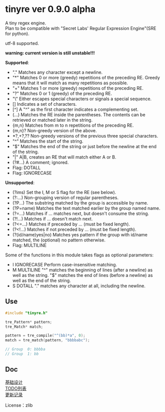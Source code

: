 
# tinyre ver 0.9.0 alpha

A tiny regex engine.  
Plan to be compatible with "Secret Labs' Regular Expression Engine"(SRE for python).  

utf-8 supported.

**warning: current version is still unstable!!!**

**Supported**:
*    "."      Matches any character except a newline.
*    "*"      Matches 0 or more (greedy) repetitions of the preceding RE. Greedy means that it will match as many repetitions as possible.
*    "+"      Matches 1 or more (greedy) repetitions of the preceding RE.
*    "?"      Matches 0 or 1 (greedy) of the preceding RE.
*    "\\"     Either escapes special characters or signals a special sequence.
*    []       Indicates a set of characters.
*    [^]      A "^" as the first character indicates a complementing set.
*    (...)    Matches the RE inside the parentheses. The contents can be retrieved or matched later in the string.
*    {m,n}    Matches from m to n repetitions of the preceding RE.
*    {m,n}?   Non-greedy version of the above.
*    *?,+?,?? Non-greedy versions of the previous three special characters.
*    "^"      Matches the start of the string.
*    "$"      Matches the end of the string or just before the newline at the end of the string.
*    "|"      A|B, creates an RE that will match either A or B.
*    (?#...)  A comment; ignored.
*    Flag: DOTALL
*    Flag: IGNORECASE


**Unsupported**:
*    (?ims) Set the I, M or S flag for the RE (see below).
*    (?:...)  Non-grouping version of regular parentheses.
*    (?P<name>...) The substring matched by the group is accessible by name.
*    (?P=name)     Matches the text matched earlier by the group named name.
*    (?=...)  Matches if ... matches next, but doesn't consume the string.
*    (?!...)  Matches if ... doesn't match next.
*    (?<=...) Matches if preceded by ... (must be fixed length).
*    (?<!...) Matches if not preceded by ... (must be fixed length).
*    (?(id/name)yes|no) Matches yes pattern if the group with id/name matched, the (optional) no pattern otherwise.
*    Flag: MULTILINE


Some of the functions in this module takes flags as optional parameters:
*    I  IGNORECASE  Perform case-insensitive matching.
*    M  MULTILINE   "^" matches the beginning of lines (after a newline) as well as the string. "$" matches the end of lines (before a newline) as well as the end of the string.
*    S  DOTALL      "." matches any character at all, including the newline.


## Use

```C
#include "tinyre.h"

tre_Pattern* pattern;
tre_Match* match;

pattern = tre_compile("^(bb)*a", 0);
match = tre_match(pattern, "bbbbabc");

// Group  0: bbbba
// Group  1: bb
```

## Doc

[基础设计](https://github.com/fy0/tinyre/wiki/%E5%9F%BA%E7%A1%80%E8%AE%BE%E8%AE%A1)  
[TODO列表](https://github.com/fy0/tinyre/wiki/todo-%E5%88%97%E8%A1%A8)  
[更新记录](https://github.com/fy0/tinyre/wiki/%E6%9B%B4%E6%96%B0%E8%AE%B0%E5%BD%95)  

License：zlib
